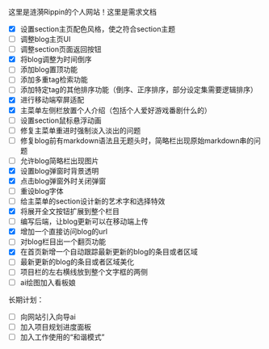 这里是涟漪Rippin的个人网站！这里是需求文档

- [x] 设置section主页配色风格，使之符合section主题
- [ ] 调整blog主页UI
- [ ] 调整section页面返回按钮
- [x] 将blog调整为时间倒序
- [ ] 添加blog置顶功能
- [ ] 添加多重tag检索功能
- [ ] 添加特定tag的其他排序功能（倒序、正序排序，部分设定集需要逻辑排序）
- [x] 进行移动端窄屏适配
- [x] 主菜单左侧栏放置个人介绍（包括个人爱好游戏番剧什么的）
- [ ] 设置section鼠标悬浮动画
- [ ] 修复主菜单重进时强制淡入淡出的问题
- [ ] 修复blog前有markdown语法且无题头时，简略栏出现原始markdown串的问题
- [ ] 允许blog简略栏出现图片
- [x] 设置blog弹窗时背景透明
- [x] 点击blog弹窗外时关闭弹窗
- [ ] 重设blog字体
- [ ] 给主菜单的section设计新的艺术字和选择特效
- [x] 将展开全文按钮扩展到整个栏目
- [ ] 编写后端，让blog更新可以在移动端上传
- [x] 增加一个直接访问blog的url
- [ ] 对blog栏目出一个翻页功能
- [x] 在首页新增一个自动跟踪最新更新的blog的条目或者区域
- [ ] 最新更新的blog的条目或者区域美化
- [ ] 项目栏的左右横线放到整个文字框的两侧
- [ ] ai绘图加入看板娘

长期计划：
- [ ] 向网站引入向导ai
- [ ] 加入项目规划进度面板
- [ ] 加入工作使用的“和谐模式”